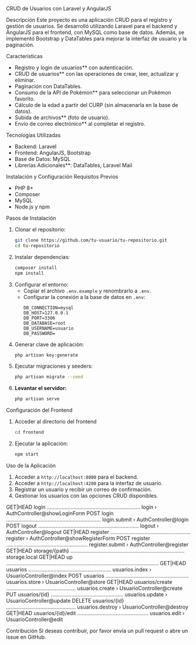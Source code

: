 CRUD de Usuarios con Laravel y AngularJS

Descripción
Este proyecto es una aplicación CRUD para el registro y gestión de usuarios. Se desarrolló utilizando Laravel para el backend y AngularJS para el frontend, con MySQL como base de datos. Además, se implementó Bootstrap y DataTables para mejorar la interfaz de usuario y la paginación.

Características
- Registro y login de usuarios** con autenticación.
- CRUD de usuarios** con las operaciones de crear, leer, actualizar y eliminar.
- Paginación con DataTables.
- Consumo de la API de Pokémon** para seleccionar un Pokémon favorito.
- Cálculo de la edad a partir del CURP (sin almacenarla en la base de datos).
- Subida de archivos** (foto de usuario).
- Envío de correo electrónico** al completar el registro.

Tecnologías Utilizadas
- Backend: Laravel
- Frontend: AngularJS, Bootstrap
- Base de Datos: MySQL
- Librerías Adicionales**: DataTables, Laravel Mail

Instalación y Configuración
Requisitos Previos
- PHP 8+
- Composer
- MySQL
- Node.js y npm

Pasos de Instalación
1. Clonar el repositorio:
   ```sh
   git clone https://github.com/tu-usuario/tu-repositorio.git
   cd tu-repositorio
   ```
2. Instalar dependencias:
   ```sh
   composer install
   npm install
   ```
3. Configurar el entorno:
   - Copiar el archivo `.env.example` y renombrarlo a `.env`.
   - Configurar la conexión a la base de datos en `.env`:
     ```env
     DB_CONNECTION=mysql
     DB_HOST=127.0.0.1
     DB_PORT=3306
     DB_DATABASE=root
     DB_USERNAME=usuario
     DB_PASSWORD=
     ```
4. Generar clave de aplicación:
   ```sh
   php artisan key:generate
   ```
5. Ejecutar migraciones y seeders:
   ```sh
   php artisan migrate --seed
   ```
6. **Levantar el servidor:**
   ```sh
   php artisan serve
   ```

 Configuración del Frontend
1. Acceder al directorio del frontend
   ```sh
   cd frontend
   ```
2. Ejecutar la aplicación:
   ```sh
   npm start
   ```

Uso de la Aplicación
1. Acceder a `http://localhost:8000` para el backend.
2. Acceder a `http://localhost:4200` para la interfaz de usuario.
3. Registrar un usuario y recibir un correo de confirmación.
4. Gestionar los usuarios con las opciones CRUD disponibles.


 GET|HEAD  login ............................................................... login › AuthController@showLoginForm
  POST      login ................................................................ login.submit › AuthController@login
  POST      logout .................................................................... logout › AuthController@logout
  GET|HEAD  register ...................................................... register › AuthController@showRegisterForm
  POST      register ....................................................... register.submit › AuthController@register
  GET|HEAD  storage/{path} ............................................................................. storage.local
  GET|HEAD  up .......................................................................................................
  GET|HEAD  usuarios ........................................................ usuarios.index › UsuarioController@index
  POST      usuarios ........................................................ usuarios.store › UsuarioController@store
  GET|HEAD  usuarios/create ............................................... usuarios.create › UsuarioController@create
  PUT       usuarios/{id} ................................................. usuarios.update › UsuarioController@update
  DELETE    usuarios/{id} ............................................... usuarios.destroy › UsuarioController@destroy
  GET|HEAD  usuarios/{id}/edit ................................................ usuarios.edit › UsuarioController@edit

Contribución
Si deseas contribuir, por favor envía un pull request o abre un issue en GitHub.



